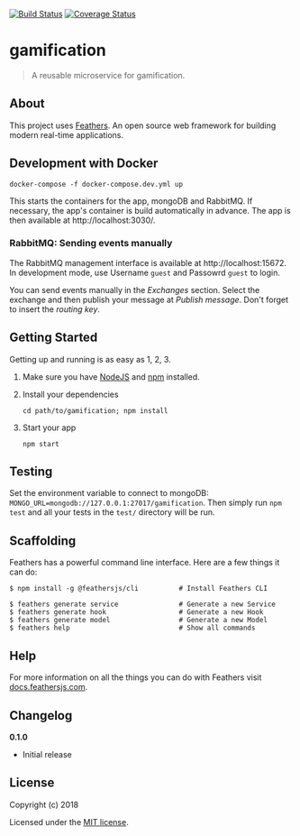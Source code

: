 [![Build Status](https://travis-ci.com/frederike-ramin/gamification.svg?branch=master)](https://travis-ci.com/frederike-ramin/gamification)
[![Coverage Status](https://coveralls.io/repos/github/frederike-ramin/gamification/badge.svg?branch=coveralls)](https://coveralls.io/github/frederike-ramin/gamification?branch=coveralls)
# gamification

> A reusable microservice for gamification.

## About

This project uses [Feathers](http://feathersjs.com). An open source web framework for building modern real-time applications.

## Development with Docker
```
docker-compose -f docker-compose.dev.yml up
```
This starts the containers for the app, mongoDB and RabbitMQ. If necessary, the app's container is build automatically in advance.
The app is then available at http://localhost:3030/.

### RabbitMQ: Sending events manually
The RabbitMQ management interface is available at http://localhost:15672. In development mode, use Username `guest` and Passowrd `guest` to login.

You can send events manually in the *Exchanges* section. Select the exchange and then publish your message at *Publish message*. Don't forget to insert the *routing key*.

## Getting Started

Getting up and running is as easy as 1, 2, 3.

1. Make sure you have [NodeJS](https://nodejs.org/) and [npm](https://www.npmjs.com/) installed.
2. Install your dependencies

    ```
    cd path/to/gamification; npm install
    ```

3. Start your app

    ```
    npm start
    ```

## Testing

Set the environment variable to connect to mongoDB: `MONGO_URL=mongodb://127.0.0.1:27017/gamification`. Then simply run `npm test` and all your tests in the `test/` directory will be run.

## Scaffolding

Feathers has a powerful command line interface. Here are a few things it can do:

```
$ npm install -g @feathersjs/cli          # Install Feathers CLI

$ feathers generate service               # Generate a new Service
$ feathers generate hook                  # Generate a new Hook
$ feathers generate model                 # Generate a new Model
$ feathers help                           # Show all commands
```

## Help

For more information on all the things you can do with Feathers visit [docs.feathersjs.com](http://docs.feathersjs.com).

## Changelog

__0.1.0__

- Initial release

## License

Copyright (c) 2018

Licensed under the [MIT license](LICENSE).
